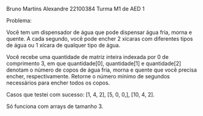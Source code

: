 Bruno Martins Alexandre
22100384
Turma M1 de AED 1

Problema:

Você tem um dispensador de água que pode dispensar água fria, morna e quente. A cada segundo, você pode encher 2 xícaras com diferentes tipos de água ou 1 xícara de qualquer tipo de água.

Você recebe uma quantidade de matriz inteira indexada por 0 de comprimento 3, em que quantidade[0], quantidade[1] e quantidade[2] denotam o número de copos de água fria, morna e quente que você precisa encher, respectivamente. Retorne o número mínimo de segundos necessários para encher todos os copos.

Casos que testei com sucesso: [1, 4, 2], [5, 0, 0,], [10, 4, 2].

Só funciona com arrays de tamanho 3.
